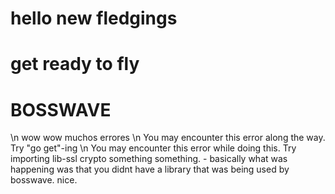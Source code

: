 # hello new fledgings

# get ready to fly

# BOSSWAVE


\n wow wow muchos errores
\n You may encounter this error along the way. Try "go get"-ing
\n You may encounter this error while doing this. Try importing lib-ssl crypto something something.
    - basically what was happening was that you didnt have a library that was being used by bosswave. nice.
    
  

